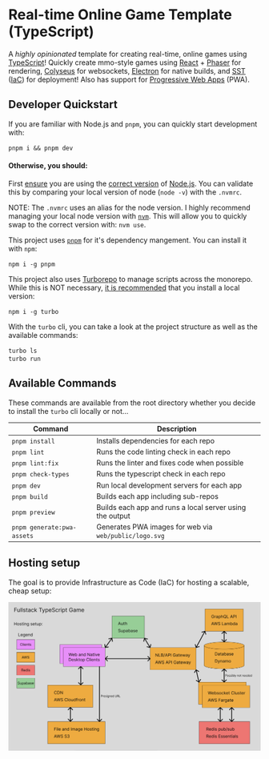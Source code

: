 # Real-time Online Game Template (TypeScript)

A _highly opinionated_ template for creating real-time, online games using [TypeScript](https://www.typescriptlang.org/)! Quickly create mmo-style games using [React](https://react.dev/) + [Phaser](https://phaser.io/) for rendering, [Colyseus](https://colyseus.io/) for websockets, [Electron](https://www.electronjs.org/) for native builds, and [SST](https://sst.dev/) ([IaC](https://en.wikipedia.org/wiki/Infrastructure_as_code)) for deployment! Also has support for [Progressive Web Apps](https://developer.mozilla.org/en-US/docs/Web/Progressive_web_apps) (PWA).

## Developer Quickstart

If you are familiar with Node.js and `pnpm`, you can quickly start development with:
```
pnpm i && pnpm dev
```

#### Otherwise, you should:

First <ins>ensure</ins> you are using the <ins>correct version</ins> of <ins>Node.js</ins>. You can validate this by comparing your local version of node (`node -v`) with the `.nvmrc`.

NOTE: The `.nvmrc` uses an alias for the node version. I highly recommend managing your local node version with [`nvm`](https://github.com/nvm-sh/nvm). This will allow you to quickly swap to the correct version with: `nvm use`.

This project uses [`pnpm`](https://pnpm.io/) for it's dependency mangement. You can install it with `npm`:
```
npm i -g pnpm
```

This project also uses [Turborepo](https://turborepo.com/) to manage scripts across the monorepo. While this is NOT necessary, [it is recommended](https://turborepo.com/docs/getting-started/installation#installing-turbo) that you install a local version:
```
npm i -g turbo
```

With the `turbo` cli, you can take a look at the project structure as well as the available commands:
```
turbo ls
turbo run
```

## Available Commands

These commands are available from the root directory whether you decide to install the `turbo` cli locally or not...

| Command | Description |
|---------|-------------|
| `pnpm install` | Installs dependencies for each repo |
| `pnpm lint` | Runs the code linting check in each repo |
| `pnpm lint:fix` | Runs the linter and fixes code when possible |
| `pnpm check-types` | Runs the typescript check in each repo |
| `pnpm dev` | Run local development servers for each app |
| `pnpm build` | Builds each app including sub-repos |
| `pnpm preview` | Builds each app and runs a local server using the output |
| `pnpm generate:pwa-assets` | Generates PWA images for web via `web/public/logo.svg` |

## Hosting setup

The goal is to provide Infrastructure as Code (IaC) for hosting a scalable, cheap setup:

<img src="./infra/system-design.png" width="800px" height="auto">
